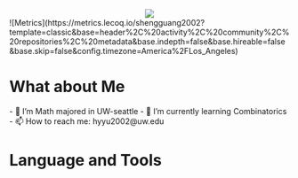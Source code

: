 <div align="center"> <img src="https://metrics.lecoq.io/embed?user=shengguang2002](https://metrics.lecoq.io/shengguang2002?template=classic&base=header%2C%20activity%2C%20community%2C%20repositories%2C%20metadata&base.indepth=false&base.hireable=false&base.skip=false&config.timezone=America%2FLos_Angeles"> </div>
![Metrics](https://metrics.lecoq.io/shengguang2002?template=classic&base=header%2C%20activity%2C%20community%2C%20repositories%2C%20metadata&base.indepth=false&base.hireable=false&base.skip=false&config.timezone=America%2FLos_Angeles)
<h1>What about Me</h1>
<div>- 🔭 I’m Math majored in UW-seattle
- 🌱 I’m currently learning Combinatorics
- 📫 How to reach me: hyyu2002@uw.edu
</div>
<h1>Language and Tools</h1>
<div>
  <svg width="50" height="50" viewBox="0 0 24 24" fill="#00599C" xmlns="http://www.w3.org/2000/svg">
  </svg>
</div>
